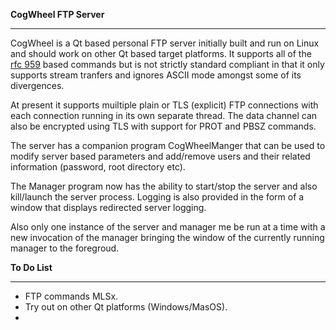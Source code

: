 **CogWheel FTP Server**
***

CogWheel is a Qt based personal FTP server initially built and run on Linux and should work on other Qt based target platforms. It supports all of the [ rfc 959](https://tools.ietf.org/html/rfc959)  based commands but is not strictly standard compliant in that it only supports stream tranfers and ignores ASCII mode amongst some of its divergences.

At present it supports muiltiple plain or  TLS (explicit) FTP connections  with each connection running in its own separate thread. The data channel can also be encrypted using TLS with support for PROT and PBSZ commands. 

The server has a companion program CogWheelManger  that can be used to modify server based parameters and add/remove users and their related information (password, root directory etc).



The Manager program now has the ability to start/stop the server and also kill/launch the server process. Logging is also provided in the form of a window that displays redirected server logging.

Also only one instance of the server and manager me be run at a time with a new invocation of the manager bringing the window of the currently running manager to the foregroud.



**To Do List**
***
- FTP commands MLSx.
- Try out on other Qt platforms (Windows/MasOS).
- 